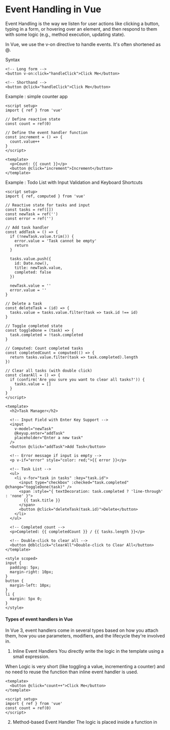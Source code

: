 # Event Handling in Vue

Event Handling is the way we listen for user actions like clicking a button, typing in a form, or hovering over an element, and then respond to them with some logic (e.g., method execution, updating state).

In Vue, we use the v-on directive to handle events. It's often shortened as @.

Syntax
```
<!-- Long form -->
<button v-on:click="handleClick">Click Me</button>

<!-- Shorthand -->
<button @click="handleClick">Click Me</button>
```

Example : simple counter app
```
<script setup>
import { ref } from 'vue'

// Define reactive state
const count = ref(0)

// Define the event handler function
const increment = () => {
  count.value++
}
</script>

<template>
  <p>Count: {{ count }}</p>
  <button @click="increment">Increment</button>
</template>
```

Example : Todo List with Input Validation and Keyboard Shortcuts
```
<script setup>
import { ref, computed } from 'vue'

// Reactive state for tasks and input
const tasks = ref([])
const newTask = ref('')
const error = ref('')

// Add task handler
const addTask = () => {
  if (!newTask.value.trim()) {
    error.value = 'Task cannot be empty'
    return
  }

  tasks.value.push({
    id: Date.now(),
    title: newTask.value,
    completed: false
  })

  newTask.value = ''
  error.value = ''
}

// Delete a task
const deleteTask = (id) => {
  tasks.value = tasks.value.filter(task => task.id !== id)
}

// Toggle completed state
const toggleDone = (task) => {
  task.completed = !task.completed
}

// Computed: Count completed tasks
const completedCount = computed(() => {
  return tasks.value.filter(task => task.completed).length
})

// Clear all tasks (with double click)
const clearAll = () => {
  if (confirm('Are you sure you want to clear all tasks?')) {
    tasks.value = []
  }
}
</script>

<template>
  <h2>Task Manager</h2>

  <!-- Input Field with Enter Key Support -->
  <input
    v-model="newTask"
    @keyup.enter="addTask"
    placeholder="Enter a new task"
  />
  <button @click="addTask">Add Task</button>

  <!-- Error message if input is empty -->
  <p v-if="error" style="color: red;">{{ error }}</p>

  <!-- Task List -->
  <ul>
    <li v-for="task in tasks" :key="task.id">
      <input type="checkbox" :checked="task.completed" @change="toggleDone(task)" />
      <span :style="{ textDecoration: task.completed ? 'line-through' : 'none' }">
        {{ task.title }}
      </span>
      <button @click="deleteTask(task.id)">Delete</button>
    </li>
  </ul>

  <!-- Completed count -->
  <p>Completed: {{ completedCount }} / {{ tasks.length }}</p>

  <!-- Double-click to clear all -->
  <button @dblclick="clearAll">Double-click to Clear All</button>
</template>

<style scoped>
input {
  padding: 5px;
  margin-right: 10px;
}
button {
  margin-left: 10px;
}
li {
  margin: 5px 0;
}
</style>
```

#### **Types of event handlers in Vue**

In Vue 3, event handlers come in several types based on how you attach them, how you use parameters, modifiers, and the lifecycle they're involved in.

1. Inline Event Handlers
You directly write the logic in the template using a small expression.

When Logic is very short (like toggling a value, incrementing a counter) and no need to reuse the function than inline event handler is used.


```
<template>
  <button @click="count++">Click Me</button>
</template>

<script setup>
import { ref } from 'vue'
const count = ref(0)
</script>
```

2. Method-based Event Handler
The logic is placed inside a function in <script setup> and referenced in the template.

When the logic is more than a line. You will reuse the logic or want cleaner separation of concerns. You want better readability and testability method based event handler usful.

```
<script setup>
import { ref } from 'vue'

const count = ref(0)

function increment() {
  count.value++
}
</script>

<template>
  <button @click="increment">Increment</button>
</template>
```

3. Event Handler with Parameters
Pass arguments to event handlers using an arrow function.

When need to pass specific data (e.g., an item ID, index, or label) to your handler even handler with parameter s=is useful.

```
<script setup>
const greet = (name) => {
  alert(`Hello, ${name}!`)
}
</script>

<template>
  <button @click="() => greet('Joshisourabha')">Greet</button>
</template>
```

4. Accessing the Event Object
Vue automatically passes the native event object to the handler. You can access it via $event or directly as a parameter.

When you need DOM-level details like event.target, event.clientX, event.key, etc. Example: Track mouse position, get input field value directly from the event.

```
<script setup>
const showCoords = (event) => {
  alert(`X: ${event.clientX}, Y: ${event.clientY}`)
}
</script>

<template>
  <button @click="showCoords">Click to show coordinates</button>
</template>
```




